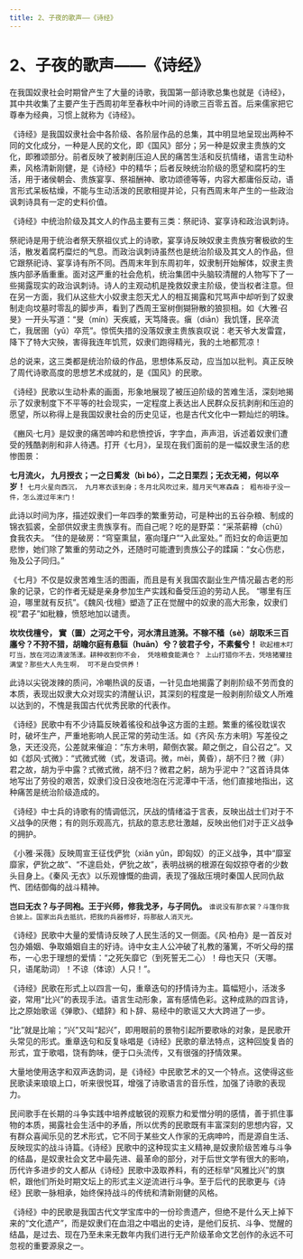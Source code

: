 ```yaml
---
title: 2、子夜的歌声――《诗经》
---
```


# 2、子夜的歌声――《诗经》
在我国奴隶社会时期曾产生了大量的诗歌，我国第一部诗歌总集也就是《诗经》，其中共收集了主要产生于西周初年至春秋中叶间的诗歌三百零五首。后来儒家把它尊奉为经典，习惯上就称为《诗经》。

《诗经》是我国奴隶社会中各阶级、各阶层作品的总集，其中明显地呈现出两种不同的文化成分，一种是人民的文化，即《国风》部分；另一种是奴隶主贵族的文化，即雅颂部分。前者反映了被剥削压迫人民的痛苦生活和反抗情绪，语言生动朴素，风格清新刚健，是《诗经》中的精华；后者反映统治阶级的愿望和腐朽的生活，用于诸侯朝会、贵族宴享、祭祖酬神、歌功颂德等等，内容大都庸俗反动，语言形式呆板枯燥，不能与生动活泼的民歌相提并论，只有西周末年产生的一些政治讽刺诗具有一定的史料价值。

《诗经》中统治阶级及其文人的作品主要有三类：祭祀诗、宴享诗和政治讽刺诗。

祭祀诗是用于统治者祭天祭祖仪式上的诗歌，宴享诗反映奴隶主贵族穷奢极欲的生活，散发着腐朽糜烂的气息。而政治讽刺诗虽然也是统治阶级及其文人的作品，但它跟祭祀诗、宴享诗有所不同。西周末年到东周初年，奴隶制开始解体，奴隶主贵族内部矛盾重重。面对这严重的社会危机，统治集团中头脑较清醒的人物写下了一些揭露现实的政治讽刺诗。诗人的主观动机是挽救奴隶主阶级，使当权者注意。但在另一方面，我们从这些大小奴隶主怨天尤人的相互揭露和咒骂声中却听到了奴隶制走向坟墓时零乱的脚步声，看到了西周王室树倒猢狲散的狼狈相。如《大雅·召旻》一开头写道：“旻（mín）天疾威，天笃降丧。瘨（diān）我饥馑，民卒流亡，我居圉（yǔ）卒荒”。惊慌失措的没落奴隶主贵族哀叹说：老天爷大发雷霆，降下了特大灾殃，害得我连年饥荒，奴隶们跑得精光，我的土地都荒凉！

总的说来，这三类都是统治阶级的作品，思想体系反动，应当加以批判。真正反映了周代诗歌高度的思想艺术成就的，是《国风》的民歌。

 《诗经》民歌以生动朴素的画面，形象地展现了被压迫阶级的苦难生活，深刻地揭示了奴隶制度下不平等的社会现实，一定程度上表达出人民群众反抗剥削和压迫的愿望，所以称得上是我国奴隶社会的历史见证，也是古代文化中一颗灿烂的明珠。
 
《豳风·七月》是奴隶的痛苦呻吟和悲愤控诉，字字血，声声泪，诉述着奴隶们遭受的残酷剥削和非人待遇。打开《七月》，呈现在我们面前的是一幅奴隶生活的悲惨图景：

**七月流火， 九月授衣；一之日觱发（bì bó），二之日栗烈；无衣无褐，何以卒岁！** `七月火星向西沉， 九月寒衣该到身；冬月北风吹过来，腊月天气寒森森； 粗布褂子没一件，怎么渡过年末门！`

此诗以时间为序，描述奴隶们一年四季的繁重劳动，可是种出的五谷杂粮、制成的锦衣狐裘，全部供奴隶主贵族享有。而自己呢？吃的是野菜：“采茶薪樽（chū）食我农夫。 ”住的是破房：“穹窒熏鼠，塞向瑾户”“入此室处。” 而妇女的命运更加悲惨，她们除了繁重的劳动之外，还随时可能遭到贵族公子的蹂躏：“女心伤悲，殆及公子同归。”

《七月》不仅是奴隶苦难生活的图画，而且是有关我国农副业生产情况最古老的形象的记录，它的作者无疑是亲身参加生产实践和备受压迫的劳动人民。
“哪里有压迫，哪里就有反抗”。《魏风·伐檀》塑造了正在觉醒中的奴隶的高大形象，奴隶们视“君子”如秕糠，愤怒地加以谴责。

**坎坎伐檀兮， 實（置）之河之干兮，河水清且涟漪。不稼不穑（sè）胡取禾三百廛兮？不狩不猎，胡瞻尔庭有悬貆（huān）兮？彼君子兮，不素餐兮！** `砍起檀木叮叮当，放在河边清波荡漾。耕种收割你不会， 凭啥粮食能满仓？ 上山打猎你不去，凭啥猪獾挂满堂？那些大人先生啊， 可不是白受供养！`

此诗以尖锐泼辣的质问，冷嘲热讽的反语，一针见血地揭露了剥削阶级不劳而食的本质，表现出奴隶大众对现实的清醒认识，其深刻的程度是一般剥削阶级文人所难以达到的，不愧是我国古代优秀民歌的代表作。

《诗经》民歌中有不少诗篇反映着徭役和战争这方面的主题。繁重的徭役耽误农时，破坏生产，严重地影响人民正常的劳动生活。如《齐风·东方未明》写差役之急，天还没亮，公差就来催迫：“东方未明，颠倒衣裳。颠之倒之，自公召之”。又如《邶风·式微》：“式微式微（式，发语词。微，mèi，黄昏），胡不归？微（非）君之故，胡为乎中露？式微式微，胡不归？微君之躬，胡为乎泥中？”这首诗具体地写出了劳役的艰苦，奴隶们没日没夜地泡在污泥潭中干活，他们直接地指出，这种痛苦是统治阶级造成的。

《诗经》中士兵的诗歌有的情调低沉，厌战的情绪溢于言表，反映出战士们对于不义战争的厌倦；有的则乐观高亢，抗敌的意志悲壮激越，反映出他们对于正义战争的拥护。

《小雅·采薇》反映周宣王征伐俨狁（xiǎn yǔn，即匈奴）的正义战争，其中“靡室靡家，俨狁之故”、“不遑启处，俨狁之故”，表明战祸的根源在匈奴掠夺者的少数头目身上。《秦风·无衣》以乐观慷慨的曲调，表现了强敌压境时秦国人民同仇敌忾、团结御侮的战斗精神。

**岂曰无衣？与子同袍。王于兴师，修我戈矛，与子同仇。** `谁说没有那衣裳？斗篷你我合披上。国家出兵去抵抗，把我的兵器修好，将那敌人消灭光。`

《诗经》民歌中大量的爱情诗反映了人民生活的又一侧面。《风·柏舟》是一首反对包办婚姻、争取婚姻自主的好诗。诗中女主人公冲破了礼教的藩篱，不听父母的摆布，一心忠于理想的爱情：“之死矢靡它（到死誓无二心）！母也天只（天哪。只，语尾助词）！不谅（体谅）人只！”。

《诗经》民歌在形式上以四言一句，重章迭句的抒情诗为主。篇幅短小，活泼多姿，常用“比兴”的表现手法。语言生动形象，富有感情色彩。这种成熟的四言诗，比之原始歌谣《弹歌》、《蜡辞》和卜辞、易经中的歌谣又大大跨进了一步。

“比”就是比喻；“兴”又叫“起兴”，即用眼前的景物引起所要歌咏的对象，是民歌开头常见的形式。重章迭句和反复咏唱是《诗经》民歌的章法特点，这种回旋复沓的形式，宜于歌唱，饶有韵味，便于口头流传，又有很强的抒情效果。

大量地使用迭字和双声迭韵词，是《诗经》中民歌艺术的又一个特点。这使得这些民歌读来琅琅上口，听来很悦耳，增强了诗歌语言的音乐性，加强了诗歌的表现力。

民间歌手在长期的斗争实践中培养成敏锐的观察力和爱憎分明的感情，善于抓住事物的本质，揭露社会生活中的矛盾，所以优秀的民歌既有丰富深刻的思想内容，又有群众喜闻乐见的艺术形式，它不同于某些文人作家的无病呻吟，而是源自生活、反映现实的战斗诗篇。《诗经》民歌中的这种现实主义精神,是奴隶阶级苦难与斗争的结晶，是奴隶社会文艺中最先进、最革命的部分，对于后世文学有很大的影响，历代许多进步的文人都从《诗经》民歌中汲取养料，有的还标举“风雅比兴”的旗帜，跟他们所处时期文坛上的形式主义逆流进行斗争。至于后代的民歌更与《诗经》民歌一脉相承，始终保持战斗的传统和清新刚健的风格。

《诗经》中的民歌是我国古代文学宝库中的一份珍贵遗产，但绝不是什么天上掉下来的“文化遗产”，而是奴隶们在血泪之中唱出的史诗，是他们反抗、斗争、觉醒的结晶，是过去、现在乃至未来无数年内我们进行无产阶级革命文艺创作的永远不可忽视的重要源泉之一。